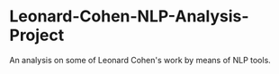 # Leonard-Cohen-NLP-Analysis-Project
An analysis on some of Leonard Cohen's work by means of NLP tools.
